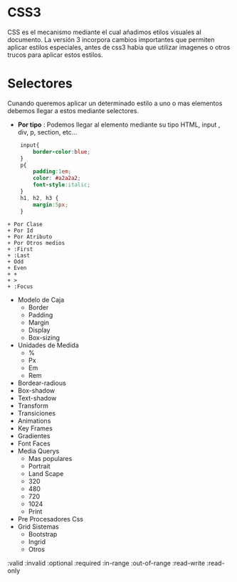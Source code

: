 # CSS3

CSS es el mecanismo mediante el cual añadimos etilos visuales al documento. La versión 3 incorpora cambios importantes que permiten aplicar estilos especiales, antes de css3 habia que utilizar imagenes o otros trucos para aplicar estos estilos.


# Selectores

Cunando queremos aplicar un determinado estilo a uno o mas elementos debemos llegar a estos mediante selectores.

+ __Por tipo__ : Podemos llegar al elemento mediante su tipo HTML, input , div, p, section, etc...

```CSS
	input{
		border-color:blue;
	}
	p{
		padding:1em;
		color: #a2a2a2;
		font-style:italic;
	}
	h1, h2, h3 {
		margin:5px;
	}
```

	+ Por Clase
	+ Por Id
	+ Por Atributo
	+ Por Otros medios
	+ :First
	+ :Last
	+ Odd
	+ Even
	+ + 
	+ >
	+ :Focus

* Modelo de Caja
	+ Border
	+ Padding
	+ Margin
	+ Display
	+ Box-sizing
* Unidades de Medida
	+ %
	+ Px
	+ Em
	+ Rem
* Bordear-radious
* Box-shadow
* Text-shadow
* Transform
* Transiciones
* Animations
* Key Frames
* Gradientes
* Font Faces
* Media Querys
	+  Mas populares
	+ Portrait
	+ Land Scape
	+ 320
	+ 480
	+ 720
	+ 1024
	+ Print
* Pre Procesadores Css
* Grid Sistemas
	+ Bootstrap
	+ Ingrid
	+ Otros 


:valid
:invalid
:optional
:required
:in-range
:out-of-range
:read-write
:read-only